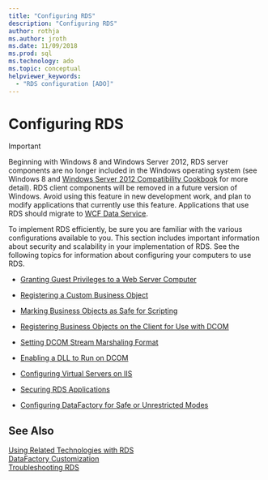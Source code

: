 ```yaml
---
title: "Configuring RDS"
description: "Configuring RDS"
author: rothja
ms.author: jroth
ms.date: 11/09/2018
ms.prod: sql
ms.technology: ado
ms.topic: conceptual
helpviewer_keywords:
  - "RDS configuration [ADO]"
---
```

# Configuring RDS
> [!IMPORTANT]
>  Beginning with Windows 8 and Windows Server 2012, RDS server components are no longer included in the Windows operating system (see Windows 8 and [Windows Server 2012 Compatibility Cookbook](https://www.microsoft.com/download/details.aspx?id=27416) for more detail). RDS client components will be removed in a future version of Windows. Avoid using this feature in new development work, and plan to modify applications that currently use this feature. Applications that use RDS should migrate to [WCF Data Service](/dotnet/framework/wcf/).  
  
 To implement RDS efficiently, be sure you are familiar with the various configurations available to you. This section includes important information about security and scalability in your implementation of RDS. See the following topics for information about configuring your computers to use RDS.  
  
-   [Granting Guest Privileges to a Web Server Computer](./granting-guest-privileges-to-a-web-server-computer.md)  
  
-   [Registering a Custom Business Object](./registering-a-custom-business-object.md)  
  
-   [Marking Business Objects as Safe for Scripting](./marking-business-objects-as-safe-for-scripting.md)  
  
-   [Registering Business Objects on the Client for Use with DCOM](./registering-business-objects-on-the-client-for-use-with-dcom.md)  
  
-   [Setting DCOM Stream Marshaling Format](./setting-dcom-stream-marshaling-format.md)  
  
-   [Enabling a DLL to Run on DCOM](./enabling-a-dll-to-run-on-dcom.md)  
  
-   [Configuring Virtual Servers on IIS](./configuring-virtual-servers-on-iis.md)  
  
-   [Securing RDS Applications](./securing-rds-applications.md)  
  
-   [Configuring DataFactory for Safe or Unrestricted Modes](./configuring-datafactory-for-safe-or-unrestricted-modes.md)  
  
## See Also  
 [Using Related Technologies with RDS](./using-related-technologies-with-rds.md)   
 [DataFactory Customization](./datafactory-customization.md)   
 [Troubleshooting RDS](./troubleshooting-rds.md)
